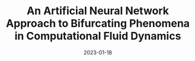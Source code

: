 ---
title: "An Artificial Neural Network Approach to Bifurcating Phenomena in Computational Fluid Dynamics"
collection: publications
permalink: /publication/2023-01-18-An-Artificial-Neural-Network-Approach-to-Bifurcating-Phenomena-in-Computational-Fluid-Dynamics
date: 2023-01-18
item: 11
venue: 'Computers &amp; Fluids'
paperurl: 'https://doi.org/10.1016/j.compfluid.2023.105813'
authors: 'F. Pichi, F. Ballarin, G. Rozza, J. Hesthaven'
pubsource: 'journal'
biblio: > 
  @article{PichiArtificialNeuralNetwork2023,\

  title = {An Artificial Neural Network Approach to Bifurcating Phenomena in Computational Fluid Dynamics},\

  author = {Pichi, F. and Ballarin, F. and Rozza, G. and Hesthaven, J. S.},\

  year = {2023},\

  journal = {Computers \& Fluids},\

  volume = {254},\

  pages = {105813},\

  doi = {10.1016/j.compfluid.2023.105813}}
  
---